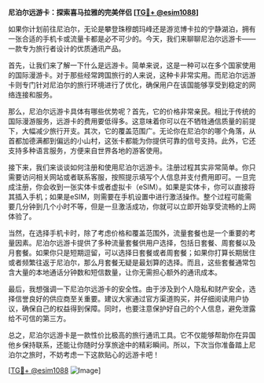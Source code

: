 **尼泊尔远游卡：探索喜马拉雅的完美伴侣 [[TG💪+ @esim1088](https://t.me/s/esim1088)]**

如果你计划前往尼泊尔，无论是攀登珠穆朗玛峰还是游览博卡拉的宁静湖泊，拥有一张合适的手机卡或流量卡都是必不可少的。今天，我们来聊聊尼泊尔远游卡——一款专为旅行者设计的优质通讯产品。

首先，让我们来了解一下什么是远游卡。简单来说，这是一种可以在多个国家使用的国际漫游卡。对于那些经常跨国旅行的人来说，这种卡非常实用。而尼泊尔远游卡则专门针对尼泊尔的旅行环境进行了优化，确保用户在该国能够享受到稳定的网络连接和服务。

那么，尼泊尔远游卡具体有哪些优势呢？首先，它的价格非常亲民。相比于传统的国际漫游服务，远游卡的费用要低得多。这意味着你可以在不牺牲通信质量的前提下，大幅减少旅行开支。其次，它的覆盖范围广。无论你在尼泊尔的哪个角落，从首都加德满都到偏远的小山村，这张卡都能为你提供可靠的信号支持。此外，它还支持多种语言服务，方便来自世界各地的游客使用。

接下来，我们来谈谈如何注册和使用尼泊尔远游卡。注册过程其实非常简单。你只需要访问相关网站或者联系客服，按照提示填写个人信息并支付费用即可。一旦完成注册，你会收到一张实体卡或者虚拟卡（eSIM）。如果是实体卡，你可以直接将其插入手机；如果是eSIM，则需要在手机设置中进行激活操作。整个过程可能需要几分钟到几个小时不等，但是一旦激活成功，你就可以立即开始享受流畅的上网体验了。

当然，在选择手机卡时，除了考虑价格和覆盖范围外，流量套餐也是一个重要的考量因素。尼泊尔远游卡提供了多种流量套餐供用户选择，包括日套餐、周套餐以及月套餐。如果你只是短期逗留，可以选择日套餐或者周套餐；如果你打算长期居住或者频繁往返于尼泊尔，那么月套餐无疑是最划算的选择。而且，这些套餐通常包含大量的本地通话分钟数和短信数量，让你无需担心额外的通讯成本。

最后，我想强调一下尼泊尔远游卡的安全性。由于涉及到个人隐私和财产安全，选择信誉良好的供应商至关重要。建议大家通过官方渠道购买，并仔细阅读用户协议，确保自己的权益得到保障。同时，也要注意保护好自己的个人信息，避免泄露给不可信的第三方。

总之，尼泊尔远游卡是一款性价比极高的旅行通讯工具。它不仅能够帮助你在异国他乡保持联系，还能让你随时分享旅途中的精彩瞬间。所以，下次当你准备踏上尼泊尔之旅时，不妨考虑一下这款贴心的远游卡吧！

[[TG💪+ @esim1088](https://t.me/s/esim1088) ![Image](https://i.postimg.cc/4NQfJmqS/Snipaste-2025-05-13-00-14-12.png)]